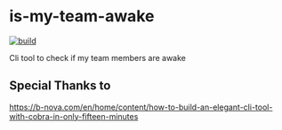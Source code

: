# is-my-team-awake

[![build](https://github.com/JoseRodrigues443/is-my-team-awake/actions/workflows/build.yml/badge.svg?branch=main)](https://github.com/JoseRodrigues443/is-my-team-awake/actions/workflows/build.yml)

Cli tool to check if my team members are awake


## Special Thanks to

https://b-nova.com/en/home/content/how-to-build-an-elegant-cli-tool-with-cobra-in-only-fifteen-minutes

